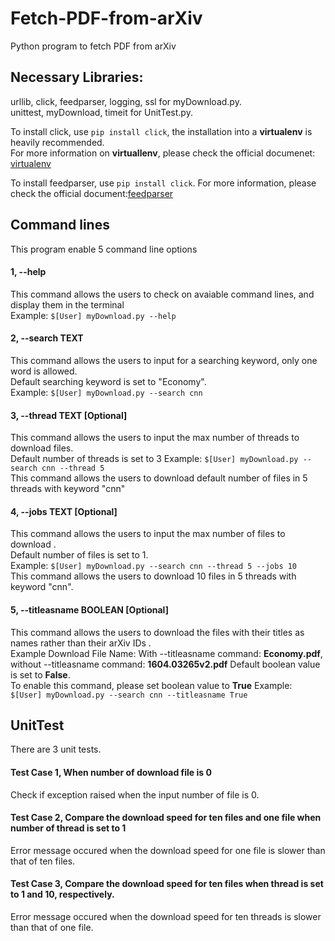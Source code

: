 # Fetch-PDF-from-arXiv
Python program to fetch PDF from arXiv

## Necessary Libraries:
urllib, click, feedparser, logging, ssl for myDownload.py.\
unittest, myDownload, timeit for UnitTest.py.

To install click, use ```pip install click```, the installation into a **virtualenv** is heavily recommended.\
For more information on **virtuallenv**, please check the official documenet: [virtualenv](https://click.palletsprojects.com/en/5.x/quickstart/)

To install feedparser, use ```pip install click```. For more information, please check the official document:[feedparser](https://pypi.org/project/feedparser/)

## Command lines
This program enable 5 command line options
####  1, --help 
This command allows the users to check on avaiable command lines, and display them in the terminal\
Example: ```$[User] myDownload.py --help```

####  2, --search TEXT 
This command allows the users to input for a searching keyword, only one word is allowed.\
Default searching keyword is set to "Economy".\
Example: ```$[User] myDownload.py --search cnn```

####  3, --thread TEXT [Optional]
This command allows the users to input the max number of threads to download files.\
Default number of threads is set to 3
Example: ```$[User] myDownload.py --search cnn --thread 5```\
This command allows the users to download default number of files in 5 threads with keyword "cnn"

####  4, --jobs TEXT [Optional]
This command allows the users to input the max number of files to download .\
Default number of files is set to 1.\
Example: ```$[User] myDownload.py --search cnn --thread 5 --jobs 10```\
This command allows the users to download 10 files in 5 threads with keyword "cnn".

####  5, --titleasname BOOLEAN [Optional]
This command allows the users to download the files with their titles as names rather than their arXiv IDs .\
Example Download File Name: With --titleasname command: **Economy.pdf**, without --titleasname command: **1604.03265v2.pdf**
Default boolean value is set to **False**. \
To enable this command, please set boolean value to **True**
Example: ```$[User] myDownload.py --search cnn --titleasname True```

## UnitTest
There are 3 unit tests.

#### Test Case 1, When number of download file is 0 
Check if exception raised when the input number of file is 0.

#### Test Case 2, Compare the download speed for ten files and one file when number of thread is set to 1
Error message occured when the download speed for one file is slower than that of ten files.

#### Test Case 3, Compare the download speed for ten files when thread is set to 1 and 10, respectively.
Error message occured when the download speed for ten threads is slower than that of one file.
